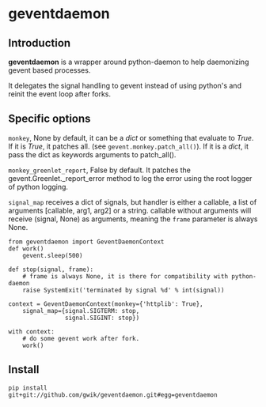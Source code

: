 # geventdaemon

## Introduction

**geventdaemon** is a wrapper around python-daemon to help daemonizing gevent based processes.

It delegates the signal handling to gevent instead of using python's
and reinit the event loop after forks.

## Specific options

`monkey`, None by default, it can be a *dict* or
something that evaluate to *True*.
If it is *True*, it patches all. (see `gevent.monkey.patch_all()`).
If it is a *dict*, it pass the dict as keywords arguments to patch_all().

`monkey_greenlet_report`, False by default. It patches the 
gevent.Greenlet._report_error method to log the error using the root logger 
of python logging.

`signal_map` receives a dict of signals, but handler is either a
callable, a list of arguments [callable, arg1, arg2] or
a string.
callable without arguments will receive (signal, None) as arguments,
meaning the `frame` parameter is always None.


    from geventdaemon import GeventDaemonContext
    def work()
        gevent.sleep(500)

    def stop(signal, frame):
        # frame is always None, it is there for compatibility with python-daemon
        raise SystemExit('terminated by signal %d' % int(signal))

    context = GeventDaemonContext(monkey={'httplib': True},
        signal_map={signal.SIGTERM: stop,
                    signal.SIGINT: stop})

    with context:
        # do some gevent work after fork.
        work()


## Install

    pip install git+git://github.com/gwik/geventdaemon.git#egg=geventdaemon
